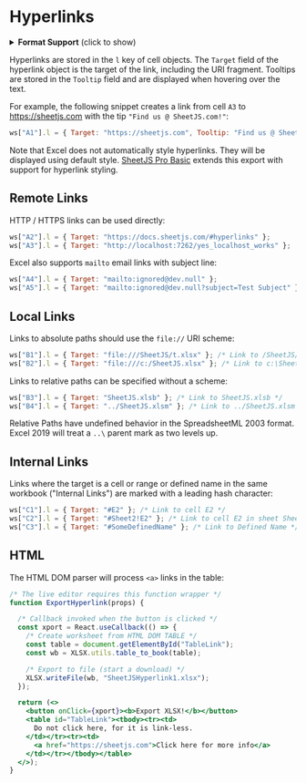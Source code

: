 # Hyperlinks

<details>
  <summary><b>Format Support</b> (click to show)</summary>

**Cell Hyperlinks**: XLSX/M, XLSB, BIFF8 XLS, XLML, ODS, HTML

**Tooltips**: XLSX/M, XLSB, BIFF8 XLS, XLML

</details>

Hyperlinks are stored in the `l` key of cell objects.  The `Target` field of the
hyperlink object is the target of the link, including the URI fragment. Tooltips
are stored in the `Tooltip` field and are displayed when hovering over the text.

For example, the following snippet creates a link from cell `A3` to
<https://sheetjs.com> with the tip `"Find us @ SheetJS.com!"`:

```js
ws["A1"].l = { Target: "https://sheetjs.com", Tooltip: "Find us @ SheetJS.com!" };
```

Note that Excel does not automatically style hyperlinks.  They will be displayed
using default style. <a href="https://sheetjs.com/pro">SheetJS Pro Basic</a>
extends this export with support for hyperlink styling.

## Remote Links

HTTP / HTTPS links can be used directly:

```js
ws["A2"].l = { Target: "https://docs.sheetjs.com/#hyperlinks" };
ws["A3"].l = { Target: "http://localhost:7262/yes_localhost_works" };
```

Excel also supports `mailto` email links with subject line:

```js
ws["A4"].l = { Target: "mailto:ignored@dev.null" };
ws["A5"].l = { Target: "mailto:ignored@dev.null?subject=Test Subject" };
```

## Local Links

Links to absolute paths should use the `file://` URI scheme:

```js
ws["B1"].l = { Target: "file:///SheetJS/t.xlsx" }; /* Link to /SheetJS/t.xlsx */
ws["B2"].l = { Target: "file:///c:/SheetJS.xlsx" }; /* Link to c:\SheetJS.xlsx */
```

Links to relative paths can be specified without a scheme:

```js
ws["B3"].l = { Target: "SheetJS.xlsb" }; /* Link to SheetJS.xlsb */
ws["B4"].l = { Target: "../SheetJS.xlsm" }; /* Link to ../SheetJS.xlsm */
```

Relative Paths have undefined behavior in the SpreadsheetML 2003 format.  Excel
2019 will treat a `..\` parent mark as two levels up.

## Internal Links

Links where the target is a cell or range or defined name in the same workbook
("Internal Links") are marked with a leading hash character:

```js
ws["C1"].l = { Target: "#E2" }; /* Link to cell E2 */
ws["C2"].l = { Target: "#Sheet2!E2" }; /* Link to cell E2 in sheet Sheet2 */
ws["C3"].l = { Target: "#SomeDefinedName" }; /* Link to Defined Name */
```

## HTML

The HTML DOM parser will process `<a>` links in the table:

```jsx live
/* The live editor requires this function wrapper */
function ExportHyperlink(props) {

  /* Callback invoked when the button is clicked */
  const xport = React.useCallback(() => {
    /* Create worksheet from HTML DOM TABLE */
    const table = document.getElementById("TableLink");
    const wb = XLSX.utils.table_to_book(table);

    /* Export to file (start a download) */
    XLSX.writeFile(wb, "SheetJSHyperlink1.xlsx");
  });

  return (<>
    <button onClick={xport}><b>Export XLSX!</b></button>
    <table id="TableLink"><tbody><tr><td>
      Do not click here, for it is link-less.
    </td></tr><tr><td>
      <a href="https://sheetjs.com">Click here for more info</a>
    </td></tr></tbody></table>
  </>);
}
```
